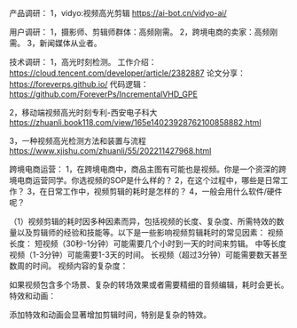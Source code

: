 产品调研：
1，vidyo:视频高光剪辑
https://ai-bot.cn/vidyo-ai/

用户调研：
1，摄影师、剪辑师群体：高频刚需。
2，跨境电商的卖家：高频刚需。
3，新闻媒体从业者。


技术调研：
1，高光时刻检测。
工作介绍：https://cloud.tencent.com/developer/article/2382887
论文分享：https://foreverps.github.io/
代码逻辑：https://github.com/ForeverPs/IncrementalVHD_GPE

2，移动端视频高光时刻专利-西安电子科大
https://zhuanli.book118.com/view/165e14023928762100858882.html

3，一种视频高光检测方法和装置与流程
https://www.xjishu.com/zhuanli/55/202211427968.html




跨境电商运营：
1，在跨境电商中，商品主图有可能也是视频。你是一个资深的跨境电商运营同学。你选视频的SOP是什么样的？
2，在这个过程中，哪些是日常工作？
3，在日常工作中，视频剪辑的耗时是怎样的？
4，一般会用什么软件/硬件呢？

（1）视频剪辑的耗时因多种因素而异，包括视频的长度、复杂度、所需特效的数量以及剪辑师的经验和技能等。以下是一些影响视频剪辑耗时的常见因素：
视频长度：
短视频（30秒-1分钟）可能需要几个小时到一天的时间来剪辑。
中等长度视频（1-3分钟）可能需要1-3天的时间。
长视频（超过3分钟）可能需要数天甚至数周的时间。
视频内容的复杂度：

如果视频包含多个场景、复杂的转场效果或者需要精细的音频编辑，耗时会更长。
特效和动画：

添加特效和动画会显著增加剪辑时间，特别是复杂的特效。
